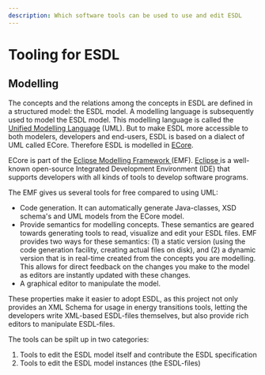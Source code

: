 ```yaml
---
description: Which software tools can be used to use and edit ESDL
---
```


# Tooling for ESDL

## Modelling

The concepts and the relations among the concepts in ESDL are defined in a structured model: the ESDL model. A modelling language is subsequently used to model the ESDL model. This modelling language is called the [Unified Modelling Language](https://en.wikipedia.org/wiki/Unified_Modelling_Language) \(UML\). But to make ESDL more accessible to both modelers, developers and end-users, ESDL is based on a dialect of UML called ECore. Therefore ESDL is modelled in [ECore](https://en.wikipedia.org/wiki/Eclipse_Modelling_Framework#Ecore).

ECore is part of the [Eclipse Modelling Framework ](https://www.eclipse.org/modelling/emf/)\(EMF\). [Eclipse ](https://www.eclipse.org/)is a well-known open-source Integrated Development Environment \(IDE\) that supports developers with all kinds of tools to develop software programs.

The EMF gives us several tools for free compared to using UML:

* Code generation. It can automatically generate Java-classes, XSD schema's and UML models from the ECore model.
* Provide semantics for modelling concepts. These semantics are geared towards generating tools to read, visualize and edit your ESDL files. EMF provides two ways for these semantics: \(1\) a static version \(using the code generation facility, creating actual files on disk\), and \(2\) a dynamic version that is in real-time created from the concepts you are modelling. This allows for direct feedback on the changes you make to the model as editors are instantly updated with these changes.
* A graphical editor to manipulate the model.

These properties make it easier to adopt ESDL, as this project not only provides an XML Schema for usage in energy transitions tools, letting the developers write XML-based ESDL-files themselves, but also provide rich editors to manipulate ESDL-files.

The tools can be spilt up in two categories:

1. Tools to edit the ESDL model itself and contribute the ESDL specification
2. Tools to edit the ESDL model instances \(the ESDL-files\)

